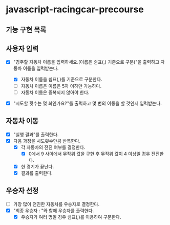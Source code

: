 # javascript-racingcar-precourse

## 기능 구현 목록

## 사용자 입력

- [x] "경주할 자동차 이름을 입력하세요.(이름은 쉼표(,) 기준으로 구분)"을 출력하고 자동차 이름을 입력받는다.

  - [x] 자동차 이름을 쉼표(,)를 기준으로 구분한다.
  - [ ] 자동차 이름은 이름은 5자 이하만 가능하다.
  - [ ] 자동차 이름은 중복되지 않아야 한다.

- [x] "시도할 횟수는 몇 회인가요?"를 출력하고 몇 번의 이동을 할 것인지 입력받는다.

## 자동차 이동

- [x] "실행 결과"를 출력한다.
- [x] 다음 과정을 시도횟수만큼 반복한다.
  - [x] 각 자동차의 전진 여부를 결정한다.
    - [x] 0에서 9 사이에서 무작위 값을 구한 후 무작위 값이 4 이상일 경우 전진한다.
  - [x] 한 경기가 끝난다.
  - [x] 결과를 출력한다.

## 우승자 선정

- [ ] 가장 많이 전진한 자동차를 우승자로 결정한다.
- [x] "최종 우승자 : "와 함께 우승자를 출력한다.
  - [x] 우승자가 여러 명일 경우 쉼표(,)를 이용하여 구분한다.
